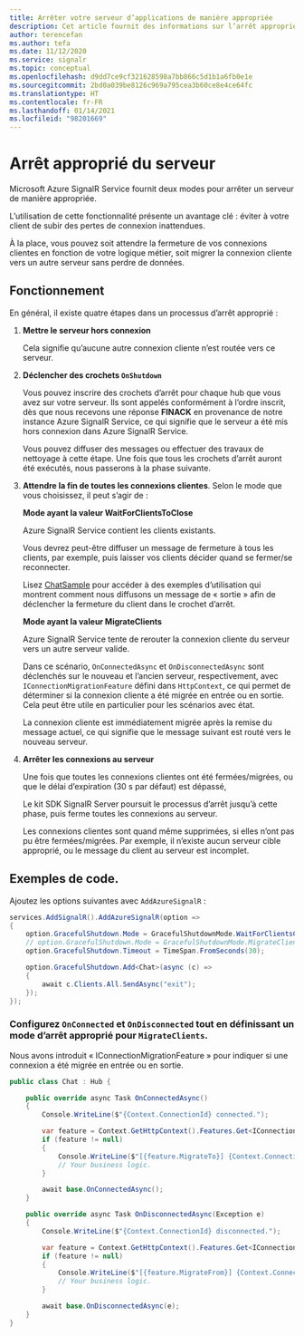 ```yaml
---
title: Arrêter votre serveur d’applications de manière appropriée
description: Cet article fournit des informations sur l’arrêt approprié du serveur d’applications SignalR
author: terencefan
ms.author: tefa
ms.date: 11/12/2020
ms.service: signalr
ms.topic: conceptual
ms.openlocfilehash: d9dd7ce9cf321628598a7bb866c5d1b1a6fb0e1e
ms.sourcegitcommit: 2bd0a039be8126c969a795cea3b60ce8e4ce64fc
ms.translationtype: HT
ms.contentlocale: fr-FR
ms.lasthandoff: 01/14/2021
ms.locfileid: "98201669"
---
```

# <a name="server-graceful-shutdown"></a>Arrêt approprié du serveur
Microsoft Azure SignalR Service fournit deux modes pour arrêter un serveur de manière appropriée. 

L’utilisation de cette fonctionnalité présente un avantage clé : éviter à votre client de subir des pertes de connexion inattendues. 

À la place, vous pouvez soit attendre la fermeture de vos connexions clientes en fonction de votre logique métier, soit migrer la connexion cliente vers un autre serveur sans perdre de données. 

## <a name="how-it-works"></a>Fonctionnement

En général, il existe quatre étapes dans un processus d’arrêt approprié :

1. **Mettre le serveur hors connexion**

    Cela signifie qu’aucune autre connexion cliente n’est routée vers ce serveur.

2. **Déclencher des crochets `OnShutdown`**

    Vous pouvez inscrire des crochets d’arrêt pour chaque hub que vous avez sur votre serveur.
    Ils sont appelés conformément à l’ordre inscrit, dès que nous recevons une réponse **FINACK** en provenance de notre instance Azure SignalR Service, ce qui signifie que le serveur a été mis hors connexion dans Azure SignalR Service.

    Vous pouvez diffuser des messages ou effectuer des travaux de nettoyage à cette étape. Une fois que tous les crochets d’arrêt auront été exécutés, nous passerons à la phase suivante.

3. **Attendre la fin de toutes les connexions clientes**. Selon le mode que vous choisissez, il peut s’agir de :

    **Mode ayant la valeur WaitForClientsToClose**

    Azure SignalR Service contient les clients existants.

    Vous devrez peut-être diffuser un message de fermeture à tous les clients, par exemple, puis laisser vos clients décider quand se fermer/se reconnecter.

    Lisez [ChatSample](https://github.com/Azure/azure-signalr/tree/dev/samples/ChatSample) pour accéder à des exemples d’utilisation qui montrent comment nous diffusons un message de « sortie » afin de déclencher la fermeture du client dans le crochet d’arrêt.

    **Mode ayant la valeur MigrateClients**

    Azure SignalR Service tente de rerouter la connexion cliente du serveur vers un autre serveur valide. 
    
    Dans ce scénario, `OnConnectedAsync` et `OnDisconnectedAsync` sont déclenchés sur le nouveau et l’ancien serveur, respectivement, avec `IConnectionMigrationFeature` défini dans `HttpContext`, ce qui permet de déterminer si la connexion cliente a été migrée en entrée ou en sortie. Cela peut être utile en particulier pour les scénarios avec état.

    La connexion cliente est immédiatement migrée après la remise du message actuel, ce qui signifie que le message suivant est routé vers le nouveau serveur.

4. **Arrêter les connexions au serveur**

    Une fois que toutes les connexions clientes ont été fermées/migrées, ou que le délai d’expiration (30 s par défaut) est dépassé,

    Le kit SDK SignalR Server poursuit le processus d’arrêt jusqu’à cette phase, puis ferme toutes les connexions au serveur.

    Les connexions clientes sont quand même supprimées, si elles n’ont pas pu être fermées/migrées. Par exemple, il n’existe aucun serveur cible approprié, ou le message du client au serveur est incomplet.

## <a name="sample-codes"></a>Exemples de code.

Ajoutez les options suivantes avec `AddAzureSignalR` :

```csharp
services.AddSignalR().AddAzureSignalR(option =>
{
    option.GracefulShutdown.Mode = GracefulShutdownMode.WaitForClientsClose;
    // option.GracefulShutdown.Mode = GracefulShutdownMode.MigrateClients;
    option.GracefulShutdown.Timeout = TimeSpan.FromSeconds(30);

    option.GracefulShutdown.Add<Chat>(async (c) =>
    {
        await c.Clients.All.SendAsync("exit");
    });
});
```

### <a name="configure-onconnected-and-ondisconnected-while-setting-graceful-shutdown-mode-to-migrateclients"></a>Configurez `OnConnected` et `OnDisconnected` tout en définissant un mode d’arrêt approprié pour `MigrateClients`.

Nous avons introduit « IConnectionMigrationFeature » pour indiquer si une connexion a été migrée en entrée ou en sortie.

```csharp
public class Chat : Hub {

    public override async Task OnConnectedAsync()
    {
        Console.WriteLine($"{Context.ConnectionId} connected.");

        var feature = Context.GetHttpContext().Features.Get<IConnectionMigrationFeature>();
        if (feature != null)
        {
            Console.WriteLine($"[{feature.MigrateTo}] {Context.ConnectionId} is migrated from {feature.MigrateFrom}.");
            // Your business logic.
        }

        await base.OnConnectedAsync();
    }

    public override async Task OnDisconnectedAsync(Exception e)
    {
        Console.WriteLine($"{Context.ConnectionId} disconnected.");

        var feature = Context.GetHttpContext().Features.Get<IConnectionMigrationFeature>();
        if (feature != null)
        {
            Console.WriteLine($"[{feature.MigrateFrom}] {Context.ConnectionId} will be migrated to {feature.MigrateTo}.");
            // Your business logic.
        }

        await base.OnDisconnectedAsync(e);
    }
}
```